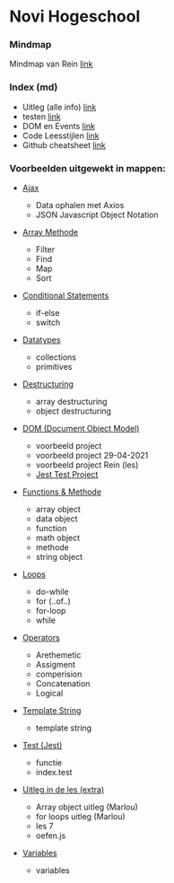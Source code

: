# Novi Hogeschool

### Mindmap
 Mindmap van Rein [link](https://whimsical.com/javascript-GfJUDLr1ordnWDQSVdeh3T)

### Index (md)
* Uitleg (alle info) [link](https://github.com/Maarten86M/javascript-oefenbestand/blob/master/uitleg.md)
* testen [link](https://github.com/Maarten86M/javascript-oefenbestand/blob/master/testen.md)
* DOM en Events [link](https://github.com/Maarten86M/javascript-oefenbestand/blob/master/DOM-en-events.md)
* Code Leesstijlen [link](https://github.com/Maarten86M/javascript-oefenbestand/blob/master/code-lees-stylen.md)
* Github cheatsheet [link](https://github.com/Maarten86M/javascript-oefenbestand/blob/master/Github-CheatSheet.md)

### Voorbeelden uitgewekt in mappen: 
* [Ajax](https://github.com/Maarten86M/javascript-oefenbestand/tree/master/AJAX)
  * Data ophalen met Axios
  * JSON Javascript Object Notation
    
* [Array Methode](https://github.com/Maarten86M/javascript-oefenbestand/tree/master/Array%20methoden%20(filter%2C%20find%2C%20map%2C%20sort))
  * Filter
  * Find
  * Map
  * Sort
    
* [Conditional Statements](https://github.com/Maarten86M/javascript-oefenbestand/tree/master/Conditional%20statements)
  * if-else
  * switch
    
* [Datatypes](https://github.com/Maarten86M/javascript-oefenbestand/tree/master/Datatypes)
  * collections
  * primitives
    
* [Destructuring](https://github.com/Maarten86M/javascript-oefenbestand/tree/master/Destructuring)
  * array destructuring
  * object destructuring
    
* [DOM (Document Object Model)](https://github.com/Maarten86M/javascript-oefenbestand/tree/master/DOM%20(Document%20Object%20Model))
  * voorbeeld project
  * voorbeeld project 29-04-2021
  * voorbeeld project Rein (les)
  * [Jest Test Project](https://github.com/Maarten86M/jest-test-project)
    
* [Functions & Methode](https://github.com/Maarten86M/javascript-oefenbestand/tree/master/Functions%20%26%20Methode)
  * array object
  * data object
  * function 
  * math object
  * methode
  * string object
    
* [Loops ](https://github.com/Maarten86M/javascript-oefenbestand/tree/master/Loops)
  * do-while
  * for (..of..)
  * for-loop
  * while
    
* [Operators](https://github.com/Maarten86M/javascript-oefenbestand/tree/master/Operators)
  * Arethemetic
  * Assigment
  * comperision
  * Concatenation
  * Logical
    
* [Template String](https://github.com/Maarten86M/javascript-oefenbestand/tree/master/Template%20String)
  * template string
    
* [Test (Jest) ](https://github.com/Maarten86M/javascript-oefenbestand/tree/master/test)
  * functie
  * index.test
    
* [Uitleg in de les (extra) ](https://github.com/Maarten86M/javascript-oefenbestand/tree/master/Uitleg%20in%20de%20les)
  * Array object uitleg (Marlou)
  * for loops uitleg (Marlou)
  * les 7
  * oefen.js
    
* [Variables ](https://github.com/Maarten86M/javascript-oefenbestand/tree/master/Variables)
  * variables
